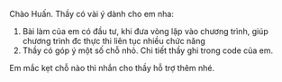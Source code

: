 Chào Huấn. Thầy có vài ý dành cho em nha:
1. Bài làm của em có đầu tư, khi đưa vòng lặp vào chương trình, giúp chương trình đc thực thi liên tục nhiều chức năng
2. Thầy có góp ý một số chỗ nhỏ.
Chi tiết thầy ghi trong code của em. 

Em mắc kẹt chỗ nào thì nhắn cho thầy hỗ trợ thêm nhé.